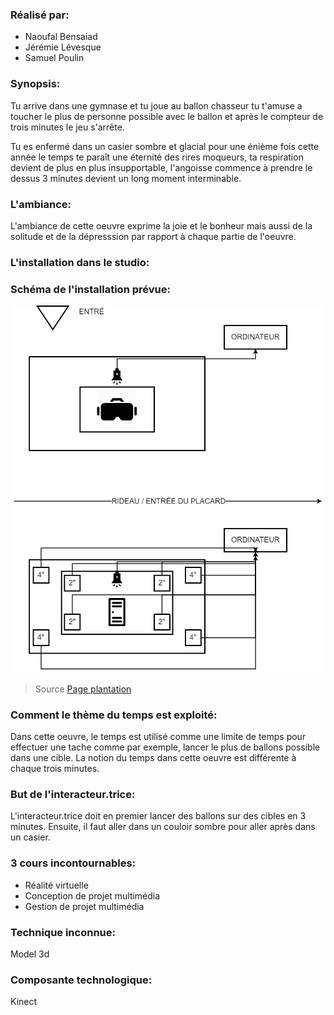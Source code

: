 ### Réalisé par:
- Naoufal Bensaiad
- Jérémie Lévesque
- Samuel Poulin

### Synopsis:
Tu arrive dans une gymnase et tu joue au ballon chasseur tu t'amuse a toucher le plus de personne possible avec le ballon et après le compteur de trois minutes le jeu s'arrête.

Tu es enfermé dans un casier sombre et glacial pour une énième fois cette année le temps te paraît une éternité des rires moqueurs, ta respiration devient de plus en plus insupportable, l'angoisse commence à prendre le dessus 3 minutes devient un long moment interminable.

### L'ambiance:
L'ambiance de cette oeuvre exprime la joie et le bonheur mais aussi de la solitude et de la dépresssion par rapport à chaque partie de l'oeuvre.

### L'installation dans le studio:


### Schéma de l'installation prévue:
![Image plantation](../../media/media3minutes/plantation2.drawio.png)

>Source [Page plantation](https://tim-montmorency.com/2022/projets/3-minutes/docs/web/preproduction.html)

### Comment le thème du temps est exploité:
Dans cette oeuvre, le temps est utilisé comme une limite de temps pour effectuer une tache comme par exemple, lancer le plus de ballons possible dans une cible. La notion du temps dans cette oeuvre est différente à chaque trois minutes.

### But de l'interacteur.trice:
L'interacteur.trice doit en premier lancer des ballons sur des cibles en 3 minutes. Ensuite, il faut aller dans un couloir sombre pour aller après dans un casier.

### 3 cours incontournables:
- Réalité virtuelle
- Conception de projet multimédia
- Gestion de projet multimédia

### Technique inconnue:
Model 3d

### Composante technologique:
Kinect
